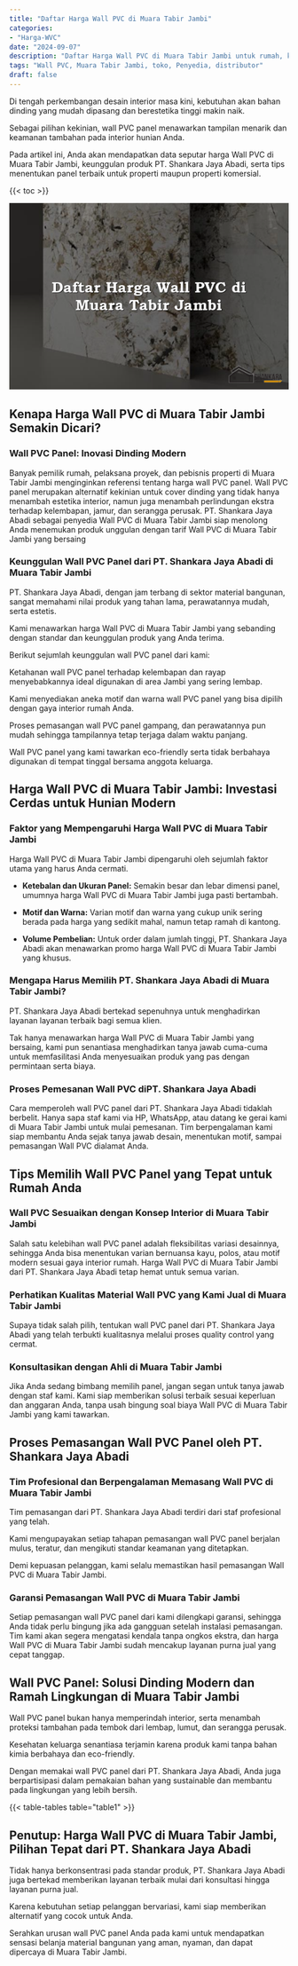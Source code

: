 ```yaml
---
title: "Daftar Harga Wall PVC di Muara Tabir Jambi"
categories: 
- "Harga-WVC"
date: "2024-09-07"
description: "Daftar Harga Wall PVC di Muara Tabir Jambi untuk rumah, kantor, dan toko. Material terbaik, variasi motif, warna menarik, dengan servis pemasangan oleh teknisi ahli dan jaminan resmi!|Jasa penjualan Wall PVC di Muara Tabir Jambi bagi keperluan hunian, office, atau toko, dengan material terbaik dan pemasangan oleh teknisi profesional dan kepastian resmi.|Pilihan Wall PVC di Muara Tabir Jambi yang terbukti untuk tempat tinggal, kantor, serta gerai, bersama produk terbaik dan penempatan ditangani oleh teknisi profesional serta jaminan resmi.|Distribusi Wall PVC di Muara Tabir Jambi untuk hunian, office, serta ritel, dengan produk berkualitas dan instalasi dikerjakan oleh tim berpengalaman, disertai dengan garansi resmi.}"
tags: "Wall PVC, Muara Tabir Jambi, toko, Penyedia, distributor"
draft: false
---
```


Di tengah perkembangan desain interior masa kini, kebutuhan akan bahan dinding yang mudah dipasang dan berestetika tinggi makin naik.

Sebagai pilihan kekinian, wall PVC panel menawarkan tampilan menarik dan keamanan tambahan pada interior hunian Anda.

Pada artikel ini, Anda akan mendapatkan data seputar harga Wall PVC di Muara Tabir Jambi, keunggulan produk PT. Shankara Jaya Abadi, serta tips menentukan panel terbaik untuk properti maupun properti komersial.

{{< toc >}}

![Daftar Harga Wall PVC di Muara Tabir Jambi](/images/Harga-WVC/Daftar-Harga-Wall-PVC-di-Muara-Tabir-Jambi.png)


## Kenapa Harga Wall PVC di Muara Tabir Jambi Semakin Dicari?

### Wall PVC Panel: Inovasi Dinding Modern

Banyak pemilik rumah, pelaksana proyek, dan pebisnis properti di Muara Tabir Jambi menginginkan referensi tentang harga wall PVC panel. Wall PVC panel merupakan alternatif kekinian untuk cover dinding yang tidak hanya menambah estetika interior, namun juga menambah perlindungan ekstra terhadap kelembapan, jamur, dan serangga perusak. PT. Shankara Jaya Abadi sebagai penyedia Wall PVC di Muara Tabir Jambi siap menolong Anda menemukan produk unggulan dengan tarif Wall PVC di Muara Tabir Jambi yang bersaing

### Keunggulan Wall PVC Panel dari PT. Shankara Jaya Abadi di Muara Tabir Jambi

PT. Shankara Jaya Abadi, dengan jam terbang di sektor material bangunan, sangat memahami nilai produk yang tahan lama, perawatannya mudah, serta estetis.

Kami menawarkan harga Wall PVC di Muara Tabir Jambi yang sebanding dengan standar dan keunggulan produk yang Anda terima.

Berikut sejumlah keunggulan wall PVC panel dari kami:

Ketahanan wall PVC panel terhadap kelembapan dan rayap menyebabkannya ideal digunakan di area Jambi yang sering lembap.

Kami menyediakan aneka motif dan warna wall PVC panel yang bisa dipilih dengan gaya interior rumah Anda.

Proses pemasangan wall PVC panel gampang, dan perawatannya pun mudah sehingga tampilannya tetap terjaga dalam waktu panjang.

Wall PVC panel yang kami tawarkan eco-friendly serta tidak berbahaya digunakan di tempat tinggal bersama anggota keluarga.

## Harga Wall PVC di Muara Tabir Jambi: Investasi Cerdas untuk Hunian Modern

### Faktor yang Mempengaruhi Harga Wall PVC di Muara Tabir Jambi

Harga Wall PVC di Muara Tabir Jambi dipengaruhi oleh sejumlah faktor utama yang harus Anda cermati.

- **Ketebalan dan Ukuran Panel:** Semakin besar dan lebar dimensi panel, umumnya harga Wall PVC di Muara Tabir Jambi juga pasti bertambah.

- **Motif dan Warna:** Varian motif dan warna yang cukup unik sering berada pada harga yang sedikit mahal, namun tetap ramah di kantong.

- **Volume Pembelian:** Untuk order dalam jumlah tinggi, PT. Shankara Jaya Abadi akan menawarkan promo harga Wall PVC di Muara Tabir Jambi yang khusus.

### Mengapa Harus Memilih PT. Shankara Jaya Abadi di Muara Tabir Jambi?

PT. Shankara Jaya Abadi bertekad sepenuhnya untuk menghadirkan layanan layanan terbaik bagi semua klien.

Tak hanya menawarkan harga Wall PVC di Muara Tabir Jambi yang bersaing, kami pun senantiasa menghadirkan tanya jawab cuma-cuma untuk memfasilitasi Anda menyesuaikan produk yang pas dengan permintaan serta biaya.

### Proses Pemesanan Wall PVC diPT. Shankara Jaya Abadi

Cara memperoleh wall PVC panel dari PT. Shankara Jaya Abadi tidaklah berbelit. Hanya sapa staf kami via HP, WhatsApp, atau datang ke gerai kami di Muara Tabir Jambi untuk mulai pemesanan. Tim berpengalaman kami siap membantu Anda sejak tanya jawab desain, menentukan motif, sampai pemasangan Wall PVC dialamat Anda.

## Tips Memilih Wall PVC Panel yang Tepat untuk Rumah Anda

### Wall PVC Sesuaikan dengan Konsep Interior di Muara Tabir Jambi

Salah satu kelebihan wall PVC panel adalah fleksibilitas variasi desainnya, sehingga Anda bisa menentukan varian bernuansa kayu, polos, atau motif modern sesuai gaya interior rumah. Harga Wall PVC di Muara Tabir Jambi dari PT. Shankara Jaya Abadi tetap hemat untuk semua varian.

### Perhatikan Kualitas Material Wall PVC yang Kami Jual di Muara Tabir Jambi

Supaya tidak salah pilih, tentukan wall PVC panel dari PT. Shankara Jaya Abadi yang telah terbukti kualitasnya melalui proses quality control yang cermat.

### Konsultasikan dengan Ahli di Muara Tabir Jambi

Jika Anda sedang bimbang memilih panel, jangan segan untuk tanya jawab dengan staf kami. Kami siap memberikan solusi terbaik sesuai keperluan dan anggaran Anda, tanpa usah bingung soal biaya Wall PVC di Muara Tabir Jambi yang kami tawarkan.

## Proses Pemasangan Wall PVC Panel oleh PT. Shankara Jaya Abadi

### Tim Profesional dan Berpengalaman Memasang Wall PVC di Muara Tabir Jambi

Tim pemasangan dari PT. Shankara Jaya Abadi terdiri dari staf profesional yang telah.

Kami mengupayakan setiap tahapan pemasangan wall PVC panel berjalan mulus, teratur, dan mengikuti standar keamanan yang ditetapkan.

Demi kepuasan pelanggan, kami selalu memastikan hasil pemasangan Wall PVC di Muara Tabir Jambi.

### Garansi Pemasangan Wall PVC di Muara Tabir Jambi

Setiap pemasangan wall PVC panel dari kami dilengkapi garansi, sehingga Anda tidak perlu bingung jika ada gangguan setelah instalasi pemasangan. Tim kami akan segera mengatasi kendala tanpa ongkos ekstra, dan harga Wall PVC di Muara Tabir Jambi sudah mencakup layanan purna jual yang cepat tanggap.

## Wall PVC Panel: Solusi Dinding Modern dan Ramah Lingkungan di Muara Tabir Jambi

Wall PVC panel bukan hanya memperindah interior, serta menambah proteksi tambahan pada tembok dari lembap, lumut, dan serangga perusak.

Kesehatan keluarga senantiasa terjamin karena produk kami tanpa bahan kimia berbahaya dan eco-friendly.

Dengan memakai wall PVC panel dari PT. Shankara Jaya Abadi, Anda juga berpartisipasi dalam pemakaian bahan yang sustainable dan membantu pada lingkungan yang lebih bersih.

{{< table-tables table="table1" >}}

## Penutup: Harga Wall PVC di Muara Tabir Jambi, Pilihan Tepat dari PT. Shankara Jaya Abadi

Tidak hanya berkonsentrasi pada standar produk, PT. Shankara Jaya Abadi juga bertekad memberikan layanan terbaik mulai dari konsultasi hingga layanan purna jual.

Karena kebutuhan setiap pelanggan bervariasi, kami siap memberikan alternatif yang cocok untuk Anda.

Serahkan urusan wall PVC panel Anda pada kami untuk mendapatkan sensasi belanja material bangunan yang aman, nyaman, dan dapat dipercaya di Muara Tabir Jambi.